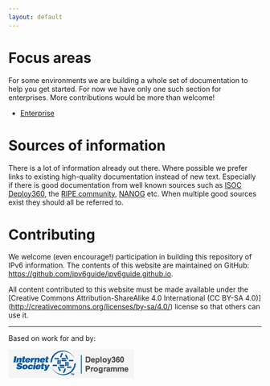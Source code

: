 ```yaml
---
layout: default
---
```


Focus areas
===========
For some environments we are building a whole set of documentation to help
you get started.  For now we have only one such section for enterprises. 
More contributions would be more than welcome!

- [Enterprise](enterprise)

Sources of information
======================
There is a lot of information already out there.  Where possible we prefer
links to existing high-quality documentation instead of new text. 
Especially if there is good documentation from well known sources such as
[ISOC Deploy360](http://www.internetsociety.org/deploy360/), the
[RIPE community](https://www.ripe.net/participate/ripe),
[NANOG](https://www.nanog.org) etc.  When multiple good sources exist they
should all be referred to.

Contributing
============
We welcome (even encourage!) participation in building this repository of
IPv6 information. The contents of this website are maintained on GitHub:
https://github.com/ipv6guide/ipv6guide.github.io. 

All content contributed to this website must be made available under the
[Creative Commons Attribution-ShareAlike 4.0 International 
(CC BY-SA 4.0)] (http://creativecommons.org/licenses/by-sa/4.0/) license
so that others can use it.

-----
Based on work for and by:

[![ISOC Deploy360](isoc-deploy360.jpg)](http://www.internetsociety.org/deploy360/)
